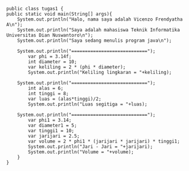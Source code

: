     public class tugas1 {
    public static void main(String[] args){
        System.out.println("Halo, nama saya adalah Vicenzo Frendyatha A\n"); 
        System.out.println("Saya adalah mahasiswa Teknik Informatika Universitas Dian Nuswantoro\n");
        System.out.println("Saya sedang menulis program java\n");

        System.out.println("============================");
            var phi = 3.14f;
            int diameter = 10;
            var keliling = 2 * (phi * diameter);
            System.out.println("Keliling lingkaran = "+keliling);

        System.out.println("============================");
            int alas = 6;
            int tinggi = 8;
            var luas = (alas*tinggi)/2;
            System.out.println("Luas segitiga = "+luas);

        System.out.println("============================");
            var phi1 = 3.14;
            var diameter1 = 5;
            var tinggi1 = 10;
            var jarijari = 2.5;
            var volume = 2 * phi1 * (jarijari * jarijari) * tinggi1;
            System.out.println("Jari - Jari = "+jarijari);
            System.out.println("Volume = "+volume);
        } 
    }
